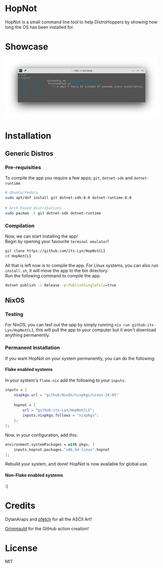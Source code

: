 # HopNot

HopNot is a small command line tool to help DistroHoppers by showing how long the OS has been installed for.

# Showcase
![HopNot in action](./showcase.png)

# Installation

## Generic Distros

### Pre-requisities
To compile the app you require a few apps; `git`, `dotnet-sdk` and `dotnet-runtime`

```bash
# Ubuntu/Fedora
sudo apt/dnf install git dotnet-sdk-8.0 dotnet-runtime-8.0

# Arch based distributions
sudo pacman -S git dotnet-sdk dotnet-runtime
```

### Compilation
Now, we can start installing the app! <br>
Begin by opening your favourite `terminal emulator`!
```bash
git clone https://github.com/its-Lyn/HopNotCLI
cd HopNotCLI
```

All that is left now is to compile the app. For Linux systems, you can also run `install.sh`, it will move the app to the bin directory. <br>
Run the following command to compile the app.
```bash
dotnet publish -c Release -p:PublishSingleFile=true
```

## NixOS

### Testing
For NixOS, you can test out the app by simply running `nix run github:its-Lyn/HopNotCLI`, this will pull the app to your computer but it won't download anything permanently.

### Permanent Installation
If you want HopNot on your system permanently, you can do the following:

#### Flake enabled systems
In your system's `flake.nix` add the following to your `inputs`:
```nix
inputs = {
	nixpkgs.url = "github:NixOs/nixpkgs/nixos-24.05"

	hopnot = {
		url = "github:its-Lyn/HopNotCLI";
		inputs.nixpkgs.follows = "nixpkgs";
	};
};
```
Now, in your configuration, add this:
```nix
environment.systemPackages = with pkgs; [
	inputs.hopnot.packages."x86_64-linux".hopnot
];
```
Rebuild your system, and done! HopNot is now available for global use.

#### Non-Flake enabled systems
:(

# Credits
DylanAraps and [pfetch](https://github.com/dylanaraps/pfetch) for all the ASCII Art!

[Grimmauld](https://github.com/LordGrimmauld) for the GitHub action creation!

# License
MIT
